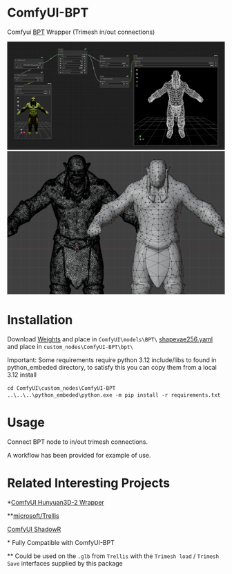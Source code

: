 # ComfyUI-BPT
Comfyui [BPT](https://github.com/whaohan/bpt) Wrapper (Trimesh in/out connections)

![image](workflow/workflow.png)
![image](workflow/ref1.png)

# Installation

Download [Weights](https://huggingface.co/whaohan/bpt/blob/refs%2Fpr%2F1/bpt-8-16-500m.pt) and place in `ComfyUI\models\BPT\`
[shapevae256.yaml](https://raw.githubusercontent.com/Easymode-ai/ComfyUI-BPT/refs/heads/main/bpt/shapevae-256.yaml) and place in `custom_nodes\ComfyUI-BPT\bpt\`



Important: Some requirements require python 3.12 include/libs to found 
in python_embeded directory, to satisfy this you can copy them from a local 3.12 install

```
cd ComfyUI\custom_nodes\ComfyUI-BPT
..\..\..\python_embeded\python.exe -m pip install -r requirements.txt
```

# Usage

Connect BPT node to in/out trimesh connections.

A workflow has been provided for example of use.

# Related Interesting Projects

*[ComfyUI Hunyuan3D-2 Wrapper](https://github.com/kijai/ComfyUI-Hunyuan3DWrapper)

**[microsoft/Trellis](https://github.com/microsoft/TRELLIS)

[ComfyUI ShadowR](https://github.com/Easymode-ai/ComfyUI-ShadowR)

\* Fully Compatible with ComfyUI-BPT

\*\* Could be used on the `.glb` from `Trellis` with the `Trimesh load` / `Trimesh Save` interfaces supplied by this package
  
